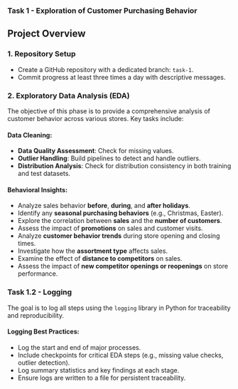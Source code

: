 ### Task 1 - Exploration of Customer Purchasing Behavior

## Project Overview

### 1. Repository Setup
- Create a GitHub repository with a dedicated branch: `task-1`.
- Commit progress at least three times a day with descriptive messages.

### 2. Exploratory Data Analysis (EDA)
The objective of this phase is to provide a comprehensive analysis of customer behavior across various stores. Key tasks include:

#### Data Cleaning:
- **Data Quality Assessment**: Check for missing values.
- **Outlier Handling**: Build pipelines to detect and handle outliers.
- **Distribution Analysis**: Check for distribution consistency in both training and test datasets.

#### Behavioral Insights:
- Analyze sales behavior **before**, **during**, and **after holidays**.
- Identify any **seasonal purchasing behaviors** (e.g., Christmas, Easter).
- Explore the correlation between **sales** and the **number of customers**.
- Assess the impact of **promotions** on sales and customer visits.
- Analyze **customer behavior trends** during store opening and closing times.
- Investigate how the **assortment type** affects sales.
- Examine the effect of **distance to competitors** on sales.
- Assess the impact of **new competitor openings or reopenings** on store performance.

### Task 1.2 - Logging
The goal is to log all steps using the `logging` library in Python for traceability and reproducibility.

#### Logging Best Practices:
- Log the start and end of major processes.
- Include checkpoints for critical EDA steps (e.g., missing value checks, outlier detection).
- Log summary statistics and key findings at each stage.
- Ensure logs are written to a file for persistent traceability.
